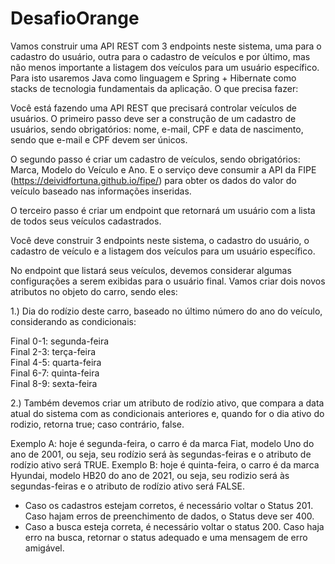 # DesafioOrange
Vamos construir uma API REST com 3 endpoints neste sistema, uma para o cadastro 
do usuário, outra para o cadastro de veículos e por último, mas não menos importante a 
listagem dos veículos para um usuário específico. Para isto usaremos Java como 
linguagem e Spring + Hibernate como stacks de tecnologia fundamentais da aplicação. O 
que precisa fazer:

Você está fazendo uma API REST que precisará controlar veículos de usuários.
O primeiro passo deve ser a construção de um cadastro de usuários, sendo 
obrigatórios: nome, e-mail, CPF e data de nascimento, sendo que e-mail e CPF devem 
ser únicos.

O segundo passo é criar um cadastro de veículos, sendo obrigatórios: Marca, Modelo 
do Veículo e Ano. E o serviço deve consumir a API da FIPE 
(https://deividfortuna.github.io/fipe/) para obter os dados do valor do veículo baseado 
nas informações inseridas.

O terceiro passo é criar um endpoint que retornará um usuário com a lista de todos 
seus veículos cadastrados.

Você deve construir 3 endpoints neste sistema, o cadastro do usuário, o cadastro de 
veículo e a listagem dos veículos para um usuário específico.

No endpoint que listará seus veículos, devemos considerar algumas configurações a 
serem exibidas para o usuário final. Vamos criar dois novos atributos no objeto do 
carro, sendo eles:

1.) Dia do rodízio deste carro, baseado no último número do ano do veículo, 
considerando as condicionais:

Final 0-1: segunda-feira <br>
Final 2-3: terça-feira <br>
Final 4-5: quarta-feira <br>
Final 6-7: quinta-feira <br>
Final 8-9: sexta-feira <br>

2.) Também devemos criar um atributo de rodízio ativo, que compara a data atual do 
sistema com as condicionais anteriores e, quando for o dia ativo do rodizio, 
retorna true; caso contrário, false.

Exemplo A: hoje é segunda-feira, o carro é da marca Fiat, modelo Uno do ano de 2001, 
ou seja, seu rodízio será às segundas-feiras e o atributo de rodízio ativo será TRUE.
Exemplo B: hoje é quinta-feira, o carro é da marca Hyundai, modelo HB20 do ano de 
2021, ou seja, seu rodizio será às segundas-feiras e o atributo de rodízio ativo 
será FALSE.

- Caso os cadastros estejam corretos, é necessário voltar o Status 201. 
Caso hajam erros de preenchimento de dados, o Status deve ser 400.
- Caso a busca esteja correta, é necessário voltar o status 200. Caso haja erro na 
busca, retornar o status adequado e uma mensagem de erro amigável.
